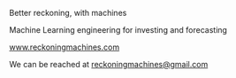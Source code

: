 Better reckoning, with machines

Machine Learning engineering for investing and forecasting

www.reckoningmachines.com

We can be reached at reckoningmachines@gmail.com

<!---
reckoning-machines/reckoning-machines is a ✨ special ✨ repository because its `README.md` (this file) appears on your GitHub profile.
You can click the Preview link to take a look at your changes.
--->
